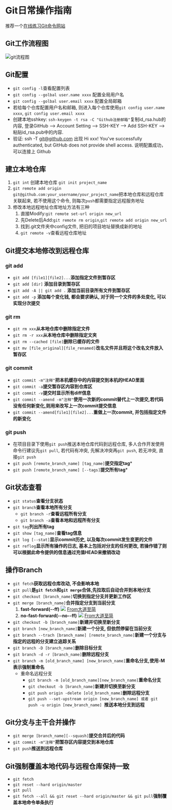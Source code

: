 # Git日常操作指南


推荐一个[在线练习Git命令网站](https://learngitbranching.js.org)

## Git工作流程图
![git流程图](https://gimg2.baidu.com/image_search/src=http%3A%2F%2Fimg2020.cnblogs.com%2Fblog%2F932856%2F202004%2F932856-20200423143251346-796113044.jpg&refer=http%3A%2F%2Fimg2020.cnblogs.com&app=2002&size=f9999,10000&q=a80&n=0&g=0n&fmt=jpeg?sec=1631689272&t=94c1d3733deea9a199cef462fa43deae "git流程图")

## Git配置
* `git config -l`查看配置列表
* `git config --golbal user.name xxxx` 配置全局用户名
* `git config --golbal user.email xxxx` 配置全局邮箱
*  若给每个仓库配置用户名和邮箱, 则进入每个仓库使用`git config user.name xxxx`, `git config user.email xxxx`
*  创建本地sshkey: `ssh-keygen -t rsa -C "Github注册邮箱"`复制id_rsa.hub的内容, 登录GitHub --> Account Setting  --> SSH-KEY --> Add SSH-KEY --> 粘贴id_rsa.pub中的内容.
*  验证: ssh -T git@github.com
        出现 Hi xxx! You've successfully authenticated, but GitHub does not provide shell access. 说明配置成功，可以连接上 Github

## 建立本地仓库

1. `git int` 创建本地仓库 `git init project_name`
2. `git remote add origin git@github.com:your_username/your_project_name`把本地仓库和远程仓库关联起来, 若不使用这个命令, 则每次`push`都需要指定远程服务地址
3. 修改本地远程地址仓库地址方法有三种
   1. 直接Modify:`git remote set-url origin new_url`
   2. 先Delete后Add:`git remote rm origin`,`git remote add origin new_url`
   3. 找到.git文件夹中config文件, 把旧的项目地址替换成新的地址
   4. `git remote -v`查看远程仓库地址

## Git提交本地修改到远程仓库

### git add
* `git add [file1][file2]...`**添加指定文件到暂存区**
* `git add [dir]` **添加目录到暂存区**
* `git add -A || git add .` **添加当前目录所有文件到暂存区**
* `git add -p` **添加每个变化钱, 都会要求确认, 对于同一个文件的多处变化, 可以实现分次提交**

### git rm
* `git rm xxx`**从本地仓库中删除指定文件**
* `git rm -r xxx`**从本地仓库中删除指定文夹**
* `git rm --cached [file]`**删除已缓存的文件**
* `git mv [file_original][file_renamed]`**改名文件并且将这个改名文件放入暂存区**

### git commit
* `git commit -m"注释"`**把本机缓存中的内容提交到本机的HEAD里面**
* `git commit -a`**提交暂存区内容到仓库区**
* `git commit -v`**提交时显示所有diff信息**
* `git commit --amend -m"注释"`**使用一次新的commit替代上一次提交,若代码没有任何新变化,则用来改写上一次commit提交信息**
* `git commit --amend[file1][file2]...`**重做上一次commit, 并包括指定文件的新变化**

### git push
* 在项目目录下使用`git push`推送本地仓库代码到远程仓库, 多人合作开发使用命令行建议先`git pull`, 若代码有冲突, 先解决冲突再`git push`, 若无冲突, 直接`git push`
* `git push [remote_branch_name] [tag_name]`**提交指定tag***
* `git push [remote_branch_name] [--tags]`**提交所有tag***
  
## Git状态查看
* `git status`**查看分支状态**
* `git branch`**查看本地所有分支**
   * `git branch -r`**查看远程所有分支**
   * `git branch -a`**查看本地和远程所有分支**
* `git tag`**列出所有tag**
* `git show [tag_name]`**查看tag信息**
* `git log [--stat]`**显示commit历史, 以及每次commit发生变更的文件**
* `git reflog`**显示所有操作的日志, 基本上包括对分支的任何更改, 若操作错了则可以根据此命令提供的信息通过充值HEAD来撤销改动**



## 操作Branch
* `git fetch`**获取远程仓库改动, 不会影响本地**
* `git pull`**是`git fetch`和`git merge`合体,先拉取后自动合并到本地分支**
* `git checkout [branch_name]`**切换到指定分支并更新工作区**
* `git merge [branch_name]`**合并指定分支到当前分支**
   1. **fast-forward(--ff)**
      ![](https://s1.ax1x.com/2020/04/08/GRTiT0.gif)
      [From大道至简](https://www.cnblogs.com/lzkwin/p/12658029.html)
   2. **no-fast-forward(--no--ff)**
      ![](https://s1.ax1x.com/2020/04/08/GRTZpF.gif)
      [From大道至简](https://www.cnblogs.com/lzkwin/p/12658029.html)
* `git checkout -b [branch_name]`**新建并切换至新分支**
* `git branch [new_branch_name]`**新建一个分支, 但依然停留在当前分支**
* `git branch --trach [branch_name] [remote_branch_name]`**新建一个分支与指定的远程的分支建立追踪关系**
* `git branch -D [branch_name]`**删除目标分支**
* `git branch -d -r [branch_name]`**删除远程分支**
* `git branch -m [old_branch_name] [new_branch_name]`**重命名分支,使用-M表示强制重命名**
   * 重命名远程分支
     * `git branch -m [old_branch_name][new_branch_name]`**重命名分支**
     * `git checkout -b [branch_name]`**新建并切换至新分支**
     * `git push origin -delete [old_branch_name]`**删除远程分支**
     * `git push --set-upstream origin [new_branch_name] 或者 git push -u origin [new_branch_name] `**推送本地分支到远程**

## Git分支与主干合并操作
* `git merge [branch_name][--squash]`**提交合并后的代码**
* `git commit -m"注释"`**把暂存区内容提交到本地仓库**
* `git push`**推送到远程仓库**

## Git强制覆盖本地代码与远程仓库保持一致
* `git fetch`
* `git reset --hard origin/master`
* `git pull`
* `git fetch --all && git reset --hard origin/master && git pull`**强制覆盖本地命令单条执行**


